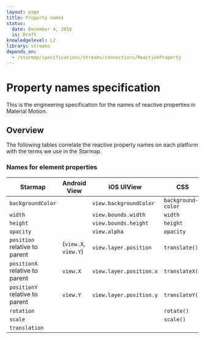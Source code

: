 ```yaml
---
layout: page
title: Property names
status:
  date: December 4, 2016
  is: Draft
knowledgelevel: L2
library: streams
depends_on:
  - /starmap/specifications/streams/connections/ReactiveProperty
---
```


# Property names specification

This is the engineering specification for the names of reactive properties in Material Motion.

## Overview

The following tables correlate the reactive property names on each platform with the terms we use in
the Starmap.

### Names for element properties

| Starmap                        | Android View         | iOS UIView              | CSS                |
|--------------------------------|----------------------|-------------------------|--------------------|
| `backgroundColor`              |                      | `view.backgroundColor`  | `background-color` |
| `width`                        |                      | `view.bounds.width`     | `width`            |
| `height`                       |                      | `view.bounds.height`    | `height`           |
| `opacity`                      |                      | `view.alpha`            | `opacity`          |
| `position` relative to parent  | (`view.X`, `view.Y`) | `view.layer.position`   | `translate()`      |
| `positionX` relative to parent | `view.X`             | `view.layer.position.x` | `translateX()`     |
| `positionY` relative to parent | `view.Y`             | `view.layer.position.y` | `translateY()`     |
| `rotation`                     |                      |                         | `rotate()`         |
| `scale`                        |                      |                         | `scale()`          |
| `translation`                  |                      |                         |                    |
